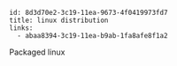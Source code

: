```
id: 8d3d70e2-3c19-11ea-9673-4f0419973fd7
title: linux distribution
links:
  - abaa8394-3c19-11ea-b9ab-1fa8afe8f1a2
```

Packaged linux
